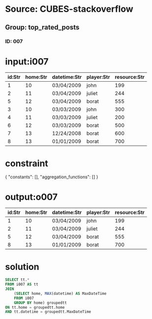 # Source: CUBES-stackoverflow
## Group: top_rated_posts
### ID: 007

# input:i007

| id:Str | home:Str | datetime:Str | player:Str | resource:Str |
|---|---|---|---|---|
| 1 | 10 | 03/04/2009 | john | 199 |
| 2 | 11 | 03/04/2009 | juliet | 244 |
| 5 | 12 | 03/04/2009 | borat | 555 |
| 3 | 10 | 03/03/2009 | john | 300 |
| 4 | 11 | 03/03/2009 | juliet | 200 |
| 6 | 12 | 03/03/2009 | borat | 500 |
| 7 | 13 | 12/24/2008 | borat | 600 |
| 8 | 13 | 01/01/2009 | borat | 700 |

# constraint

{
  "constants": [],
  "aggregation_functions": []
}

# output:o007

| id:Str | home:Str | datetime:Str | player:Str | resource:Str |
|---|---|---|---|---|
| 1 | 10 | 03/04/2009 | john | 199 |
| 2 | 11 | 03/04/2009 | juliet | 244 |
| 5 | 12 | 03/04/2009 | borat | 555 |
| 8 | 13 | 01/01/2009 | borat | 700 |

# solution

```sql
SELECT tt.*
FROM i007 AS tt
JOIN
    (SELECT home, MAX(datetime) AS MaxDateTime
    FROM i007
    GROUP BY home) groupedtt
ON tt.home = groupedtt.home
AND tt.datetime = groupedtt.MaxDateTime

```
